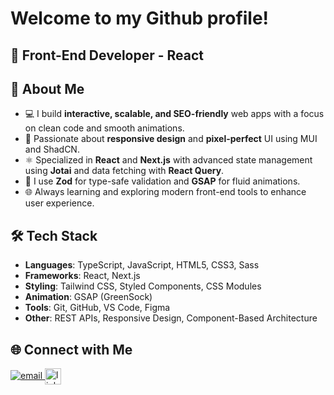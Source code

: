 <h1>Welcome to my Github profile!</h1>

<h2>
  🎯 Front-End Developer - React 
</h2>

## 🚀 About Me

- 💻 I build **interactive, scalable, and SEO-friendly** web apps with a focus on clean code and smooth animations.
- 🎨 Passionate about **responsive design** and **pixel-perfect** UI using MUI and ShadCN.
- ⚛️ Specialized in **React** and **Next.js** with advanced state management using **Jotai** and data fetching with **React Query**.
- 🧪 I use **Zod** for type-safe validation and **GSAP** for fluid animations.
- 🌐 Always learning and exploring modern front-end tools to enhance user experience.



## 🛠️ Tech Stack

- **Languages**: TypeScript, JavaScript, HTML5, CSS3, Sass
- **Frameworks**: React, Next.js
- **Styling**: Tailwind CSS, Styled Components, CSS Modules
- **Animation**: GSAP (GreenSock)
- **Tools**: Git, GitHub, VS Code, Figma
- **Other**: REST APIs, Responsive Design, Component-Based Architecture


## 🌐 Connect with Me

<p>
 <a href="mailto:ghazalasaad124@gmail.com">
  <img src="https://img.icons8.com/ios-filled/24/000000/new-post.png" alt="email" />
</a>
<a href="https://www.linkedin.com/in/ghazal-asaad-40a247207" target="blank"><img align="center" src="https://raw.githubusercontent.com/rahuldkjain/github-profile-readme-generator/master/src/images/icons/Social/linked-in-alt.svg" alt="linkedin" width="26" /></a>
 
</p>



